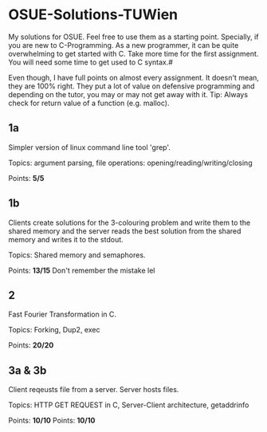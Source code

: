 # OSUE-Solutions-TUWien
My solutions for OSUE. Feel free to use them as a starting point. Specially, if you are new to C-Programming. As a new programmer, it can be quite overwhelming to get started with C. Take more time for the first assignment. You will need some time to get used to C syntax.#

Even though, I have full points on almost every assignment. It doesn't mean, they are 100% right. They put a lot of value on defensive programming and depending on the tutor, you may or may not get away with it. Tip: Always check for return value of a function (e.g. malloc).


## 1a
Simpler version of linux command line tool 'grep'.

Topics: argument parsing, file operations: opening/reading/writing/closing

Points: **5/5**

## 1b
Clients create solutions for the 3-colouring problem and write them to the shared memory and the server reads the best solution from the shared memory and writes it to the stdout.

Topics: Shared memory and semaphores.

Points: **13/15** 
Don't remember the mistake lel

## 2
Fast Fourier Transformation in C.

Topics: Forking, Dup2, exec

Points: **20/20**

## 3a & 3b
Client reqeusts file from a server. 
Server hosts files. 

Topics: HTTP GET REQUEST in C, Server-Client architecture, getaddrinfo

Points: **10/10** 
Points: **10/10**
